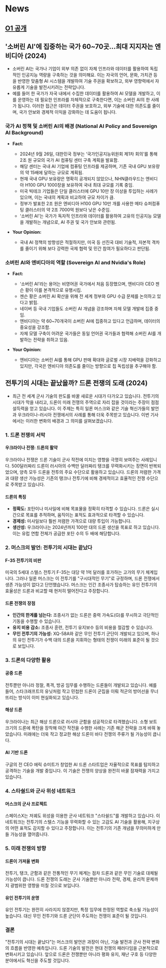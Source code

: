 # News
## [O1 공개](https://blog.naver.com/beyond-zero)

## '소버린 AI'에 집중하는 국가 60~70곳...최대 지지자는 엔비디아 (2024)
* 소버린 AI는 국가나 기업이 외부 의존 없이 자체 인프라와 데이터를 활용하여 독립적인 인공지능 역량을 구축하는 것을 의미해요. 이는 자국의 언어, 문화, 가치관 등을 반영한 맞춤형 AI 시스템을 개발하여 기술 주권을 확보하고, 외부 영향력에서 자유롭게 기술을 발전시키려는 전략입니다.
* 예를 들어 한 국가가 자국 내에서 수집한 데이터를 활용하여 AI 모델을 개발하고, 이를 운영하는 데 필요한 인프라를 자체적으로 구축한다면, 이는 소버린 AI의 한 사례가 됩니다. 이러한 접근은 데이터 주권을 보호하고, 외부 기술에 대한 의존도를 줄이며, 국가 안보와 경제적 이익을 강화하는 데 도움이 됩니다.

### 국가 AI 정책 및 소버린 AI의 배경 (National AI Policy and Sovereign AI Background)
- **Fact:**  
  - 2024년 9월 26일, 대한민국 정부는 ‘국가인공지능위원회 제1차 회의’를 통해 2조 원 규모의 국가 AI 컴퓨팅 센터 구축 계획을 발표함.  
  - 해당 센터는 국내 AI 기업에 컴퓨팅 인프라를 제공하며, 기존 국내 GPU 보유량의 약 15배에 달하는 규모로 계획됨.  
  - 현재 국내 GPU 보유량은 명확히 공개되지 않았으나, NHN클라우드는 엔비디아 H100 GPU 1000장을 보유하여 국내 최대 규모를 기록 중임.  
  - 미국 빅테크 기업들은 단일 클러스터에 GPU 10만 장 이상을 투입하는 사례가 있으며, 이는 국내의 계획과 비교하여 규모 차이가 큼.  
  - 정부가 발표한 2조 원은 엔비디아 H100 GPU 10만 개를 사용한 메타 슈퍼컴퓨팅 클러스터의 약 2조 7000억 원보다 낮은 수준임.  
  - ‘소버린 AI’는 국가가 독자적 인프라와 데이터를 활용하여 고유의 인공지능 모델을 개발하는 개념으로, AI 주권 및 국가 안보와 관련됨.  

- **Your Opinion:**  
  - 국내 AI 정책의 방향성은 적절하지만, 미국 등 선진국 대비 기술적, 자본적 격차를 줄이기 위해 보다 강력한 국제 협력 및 민간 참여가 필요하다고 판단됨.  

### 소버린 AI와 엔비디아의 역할 (Sovereign AI and Nvidia's Role)

- **Fact:**  
  - ‘소버린 AI’라는 용어는 비영어권 국가에서 처음 등장했으며, 엔비디아 CEO 젠슨 황이 이를 본격적으로 유행시킴.  
  - 젠슨 황은 소버린 AI 확산을 위해 전 세계 정부와 GPU 수급 문제를 논의하고 있다고 밝힘.  
  - 네이버 등 국내 기업들도 소버린 AI 개념을 강조하며 자체 모델 개발에 집중 중임.  
  - 엔비디아는 약 60~70개국이 소버린 AI에 집중하고 있다고 언급하며, 데이터의 중요성을 강조함.  
  - 자체 모델 구축이 어려운 국가들은 동일 언어권 국가들과 협력해 소버린 AI를 개발하는 전략을 취하고 있음.  

- **Your Opinion:**  
  - 엔비디아는 소버린 AI를 통해 GPU 판매 확대와 글로벌 시장 지배력을 강화하고 있지만, 각국은 엔비디아 의존도를 줄이는 방향으로 칩 독립성을 추구해야 함.  


## **전투기의 시대는 끝났을까? 드론 전쟁의 도래 (2024)**
- 최근 전 세계 군사 기술의 판도를 바꿀 새로운 시대가 다가오고 있습니다. 전투기의 시대가 막을 내리고, 드론이 미래 전쟁의 주역으로 자리 잡을 것이라는 주장이 점점 설득력을 얻고 있습니다. 이 주제는 특히 일론 머스크와 같은 기술 혁신가들의 발언과 우크라이나-러시아 전쟁에서의 사례를 통해 더욱 주목받고 있습니다. 이번 기사에서는 이러한 변화의 배경과 그 의미를 살펴보겠습니다.

### **1. 드론 전쟁의 서막**
#### **우크라이나 전쟁: 드론의 활약**
우크라이나 전쟁은 드론 기술이 군사 작전에 미치는 영향을 극명히 보여주는 사례입니다. 500달러짜리 드론이 러시아의 수백만 달러짜리 탱크를 무력화시키는 장면이 반복되었으며, 양측 모두 드론을 전투의 주요 수단으로 활용하고 있습니다. 드론의 저렴한 가격과 대량 생산 가능성은 기존의 탱크나 전투기에 비해 경제적이고 효율적인 전쟁 수단으로 주목받고 있습니다.

#### **드론의 특징**
- **정확도:** 포탄이나 미사일에 비해 목표물을 정확히 타격할 수 있습니다. 드론은 실시간으로 목표를 추적하며, 움직이는 표적도 효과적으로 타격할 수 있습니다.
- **경제성:** 미사일보다 훨씬 저렴한 가격으로 대량 투입이 가능합니다.
- **생산성:** 우크라이나는 2024년까지 100만 대의 드론 생산을 목표로 하고 있습니다. 이는 유럽 연합 전체가 공급한 포탄 수의 두 배에 해당합니다.

### **2. 머스크의 발언: 전투기의 시대는 끝났다**
#### **F-35 전투기의 비판**
미국의 5세대 스텔스 전투기 F-35는 대당 약 1억 달러를 호가하는 고가의 무기 체계입니다. 그러나 일론 머스크는 이 전투기를 "구시대적인 무기"로 규정하며, 드론 전쟁에서 생존 가능성이 없다고 단언했습니다. 머스크는 인간 조종사가 탑승하는 유인 전투기의 효율성은 드론과 비교할 때 현저히 떨어진다고 주장합니다.

#### **드론 전쟁의 장점**
- **인간의 한계를 넘는다:** 조종사가 없는 드론은 중력 가속도(G)를 무시하고 극단적인 기동을 수행할 수 있습니다.
- **유지 비용 감소:** 조종사 훈련, 전투기 유지보수 등의 비용을 절감할 수 있습니다.
- **무인 전투기의 가능성:** XQ-58A와 같은 무인 전투기 군단이 개발되고 있으며, 하나의 유인 전투기가 수백 대의 드론을 지휘하는 형태의 전쟁이 미래의 표준이 될 것으로 보입니다.

### **3. 드론의 다양한 활용**
#### **공중 드론**
전투뿐만 아니라 정찰, 폭격, 방공 임무를 수행하는 드론들이 개발되고 있습니다. 예를 들어, 스타크래프트의 유닛처럼 작고 민첩한 드론이 군집을 이뤄 적군의 방어선을 무너뜨리는 방식이 이미 현실화되고 있습니다.

#### **해상 드론**
우크라이나는 최근 해상 드론으로 러시아 군함을 성공적으로 타격했습니다. 소형 보트 크기의 드론에 폭탄을 장착해 야간 작전을 수행한 사례는 기존 해군 전략을 크게 바꿔 놓았습니다. 미래에는 더욱 작고 정교한 해상 드론이 바다 전쟁의 주류가 될 가능성이 큽니다.

#### **AI 기반 드론**
구글의 전 CEO 에릭 슈미트가 창업한 AI 드론 스타트업은 자율적으로 목표를 탐지하고 공격하는 기술을 개발 중입니다. 이 기술은 전쟁의 양상을 완전히 바꿀 잠재력을 가지고 있습니다.

### **4. 스타쉴드와 군사 위성 네트워크**
#### **머스크의 군사 프로젝트**
스페이스X는 저궤도 위성을 이용한 군사 네트워크 "스타쉴드"를 개발하고 있습니다. 이 네트워크는 전투기의 스텔스 기능을 무력화할 수 있는 고감도 AI 기술을 활용해, 지구상의 어떤 표적도 감지할 수 있다고 주장합니다. 이는 전투기의 기존 개념을 무의미하게 만들 가능성을 열어줍니다.

### **5. 미래 전쟁의 방향**
#### **드론이 가져올 변화**
전투기, 탱크, 군함과 같은 전통적인 무기 체계는 점차 드론과 같은 무인 기술로 대체될 가능성이 큽니다. 드론 전쟁의 도래는 군사 기술뿐만 아니라 전략, 경제, 윤리적 문제까지 광범위한 영향을 미칠 것으로 보입니다.

#### **유인 전투기의 운명**
유인 전투기는 완전히 사라지지 않겠지만, 특정 임무에 한정된 역할로 축소될 가능성이 높습니다. 대신 무인 전투기와 드론 군단이 주도하는 전쟁이 표준이 될 것입니다.

### **결론**
"전투기의 시대는 끝났다"는 머스크의 발언은 과장이 아닌, 기술 발전과 군사 전략 변화의 흐름을 반영한 예측입니다. 드론 기술의 발전은 현대 전쟁의 패러다임을 근본적으로 변화시키고 있습니다. 앞으로 드론은 전쟁뿐만 아니라 평화 유지, 재난 구호 등 다양한 분야에서도 혁신을 주도할 것입니다.

